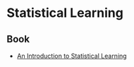 # Statistical Learning

## Book

- [An Introduction to Statistical Learning](http://www-bcf.usc.edu/~gareth/ISL/)
